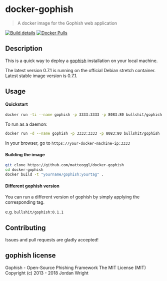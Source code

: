 # docker-gophish

> A docker image for the Gophish web application

[![Build details](https://img.shields.io/badge/build%20details-success-brightgreen.svg)](https://hub.docker.com/r/bullshit/gophish/builds) [![Docker Pulls](https://img.shields.io/docker/pulls/bullshit/gophish.svg)](https://hub.docker.com/r/bullshit/gophish)


## Description

This is a quick way to deploy a [gophish](https://github.com/gophish/gophish) installation on your local machine.

The latest version 0.7.1 is running on the official Debian stretch container. Latest stable image version is 0.7.1.

## Usage

#### Quickstart

```bash
docker run -ti --name gophish -p 3333:3333 -p 8083:80 bullshit/gophish
```
To run as a daemon:

```bash
docker run -d --name gophish -p 3333:3333 -p 8083:80 bullshit/gophish
```

In your browser, go to ```https://your-docker-machine-ip:3333```

#### Building the image

```bash
git clone https://github.com/matteoggl/docker-gophish
cd docker-gophish
docker build -t "yourname/gophish:yourtag" .
```

#### Different gophish version

You can run a different version of gophish by simply applying the corresponding tag.

e.g. `bullshit/gophish:0.1.1`

## Contributing

Issues and pull requests are gladly accepted!

## gophish license

Gophish - Open-Source Phishing Framework
The MIT License (MIT)
Copyright (c) 2013 - 2018 Jordan Wright
